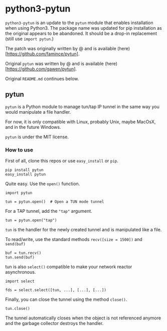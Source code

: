 # python3-pytun

`python3-pytun` is an update to the `pytun` module that enables installation when using Python3. The package name was 
updated for pip installation as the original appears to be abandoned. It should be a drop-in replacement (still use `import pytun`.)

The patch was originally written by @ and is available (here)[https://github.com/famince/pytun].

Original `pytun` was written by @ and is available (here)[https://github.com/gawen/pytun].

Original `README.md` continues below.

## pytun
`pytun` is a Python module to manage tun/tap IP tunnel in the same way you would manipulate a file handler.

For now, it is only compatible with Linux, probably Unix, maybe MacOsX, and in the future Windows.

`pytun` is under the MIT license.



### How to use

First of all, clone this repos or use `easy_install` or `pip`.

    pip install pytun
    easy_install pytun

Quite easy. Use the `open()` function.

    import pytun

    tun = pytun.open()  # Open a TUN mode tunnel

For a TAP tunnel, add the `"tap"` argument.

    tun = pytun.open("tap")

`tun` is the handler for the newly created tunnel and is manipulated like a file.

To read/write, use the standard methods `recv([size = 1500])` and `send(buf)`

    buf = tun.recv()
    tun.send(buf)

tun is also `select()` compatible to make your network reactor asynchronous.

    import select

    fds = select.select([tun, ...], [...], [...])

Finally, you can close the tunnel using the method `close()`.

    tun.close()

The tunnel automatically closes when the object is not referenced anymore and the garbage collector destroys the handler.


